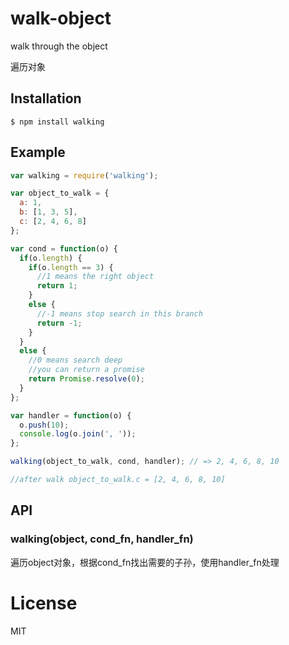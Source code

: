 # walk-object

walk through the object

遍历对象

## Installation

```
$ npm install walking
```

## Example

```js
var walking = require('walking');

var object_to_walk = {
  a: 1,
  b: [1, 3, 5],
  c: [2, 4, 6, 8]
};

var cond = function(o) {
  if(o.length) {
    if(o.length == 3) {
      //1 means the right object
      return 1;
    }
    else {
      //-1 means stop search in this branch
      return -1;
    }
  }
  else {
    //0 means search deep
    //you can return a promise
    return Promise.resolve(0);
  }
};

var handler = function(o) {
  o.push(10);
  console.log(o.join(', '));
};

walking(object_to_walk, cond, handler); // => 2, 4, 6, 8, 10

//after walk object_to_walk.c = [2, 4, 6, 8, 10]
```

## API

### walking(object, cond_fn, handler_fn)

遍历object对象，根据cond_fn找出需要的子孙，使用handler_fn处理

# License

MIT

